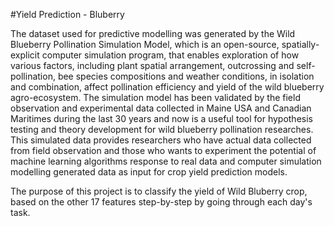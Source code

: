 #Yield Prediction - Bluberry

The dataset used for predictive modelling was generated by the Wild Blueberry Pollination Simulation Model, which is an open-source, spatially-explicit computer simulation program, that enables exploration of how various factors, 
including plant spatial arrangement, outcrossing and self-pollination, bee species compositions and weather conditions, in isolation and combination, affect pollination efficiency and yield of the wild blueberry agro-ecosystem. The simulation model has been validated by the field observation and experimental data collected in Maine USA and Canadian Maritimes during the last 30 years and now is a useful tool for hypothesis testing and theory development for wild blueberry pollination researches. This simulated data provides researchers who have actual data collected from field observation and those who wants to experiment the potential of machine learning algorithms response to real data and computer simulation modelling generated data as input for crop yield prediction models.

The purpose of this project is to classify the yield of Wild Bluberry crop, based on the other 17 features step-by-step by going through each day's task.
